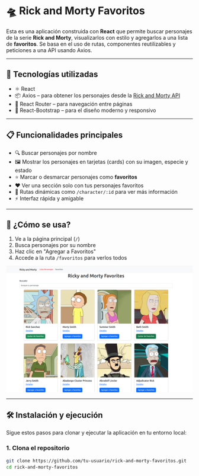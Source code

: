 # 🛸 Rick and Morty Favoritos

Esta es una aplicación construida con **React** que permite buscar personajes de la serie **Rick and Morty**, visualizarlos con estilo y agregarlos a una lista de **favoritos**. Se basa en el uso de rutas, componentes reutilizables y peticiones a una API usando Axios.

---

## 🚀 Tecnologías utilizadas

- ⚛️ React  
- 📦 Axios – para obtener los personajes desde la [Rick and Morty API](https://rickandmortyapi.com)  
- 🧭 React Router – para navegación entre páginas  
- 💅 React-Bootstrap – para el diseño moderno y responsivo  

---

## 📋 Funcionalidades principales

- 🔍 Buscar personajes por nombre  
- 🖼️ Mostrar los personajes en tarjetas (cards) con su imagen, especie y estado  
- ⭐ Marcar o desmarcar personajes como **favoritos**  
- ❤️ Ver una sección solo con tus personajes favoritos  
- 📁 Rutas dinámicas como `/character/:id` para ver más información  
- ⚡ Interfaz rápida y amigable  

---

## 🧪 ¿Cómo se usa?

1. Ve a la página principal (`/`)  
2. Busca personajes por su nombre  
3. Haz clic en "Agregar a Favoritos"  
4. Accede a la ruta `/favoritos` para verlos todos  

![image](./src/assets/image.png)

---

## 🛠️ Instalación y ejecución

Sigue estos pasos para clonar y ejecutar la aplicación en tu entorno local:

### 1. Clona el repositorio

```bash
git clone https://github.com/tu-usuario/rick-and-morty-favoritos.git
cd rick-and-morty-favoritos
